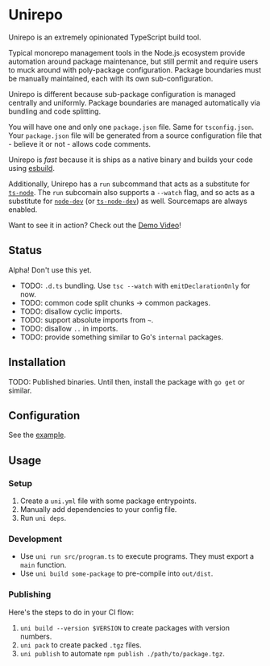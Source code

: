 # Unirepo

Unirepo is an extremely opinionated TypeScript build tool.

Typical monorepo management tools in the Node.js ecosystem provide automation
around package maintenance, but still permit and require users to muck around
with poly-package configuration. Package boundaries must be manually
maintained, each with its own sub-configuration.

Unirepo is different because sub-package configuration is managed centrally and
uniformly. Package boundaries are managed automatically via bundling and code
splitting.

You will have one and only one `package.json` file. Same for `tsconfig.json`.
Your `package.json` file will be generated from a source configuration file
that - believe it or not - allows code comments.

Unirepo is _fast_ because it is ships as a native binary and builds your code
using [esbuild][1].

Additionally, Unirepo has a `run` subcommand that acts as a substitute for
[`ts-node`][2]. The `run` subcomain also supports a `--watch` flag, and so acts
as a substitute for [`node-dev`][3] (or [`ts-node-dev`][4]) as well. Sourcemaps
are always enabled.

Want to see it in action?
Check out the [Demo Video](https://www.youtube.com/watch?v=RJfLA7EM-Uw)!

## Status

Alpha! Don't use this yet.

- TODO: `.d.ts` bundling. Use `tsc --watch` with `emitDeclarationOnly` for now.
- TODO: common code split chunks -> common packages.
- TODO: disallow cyclic imports.
- TODO: support absolute imports from `~`.
- TODO: disallow `..` in imports.
- TODO: provide something similar to Go's `internal` packages.

## Installation

TODO: Published binaries. Until then, install the package with `go get` or similar.

## Configuration

See the [example](./example).

## Usage

### Setup

1. Create a `uni.yml` file with some package entrypoints.
2. Manually add dependencies to your config file.
3. Run `uni deps`.

### Development

- Use `uni run src/program.ts` to execute programs. They must export a `main` function.
- Use `uni build some-package` to pre-compile into `out/dist`.

### Publishing

Here's the steps to do in your CI flow:

1. `uni build --version $VERSION` to create packages with version numbers.
2. `uni pack` to create packed `.tgz` files.
3. `uni publish` to automate `npm publish ./path/to/package.tgz`.

[1]: https://esbuild.github.io/
[2]: https://github.com/TypeStrong/ts-node
[3]: https://github.com/fgnass/node-dev
[4]: https://github.com/wclr/ts-node-dev
